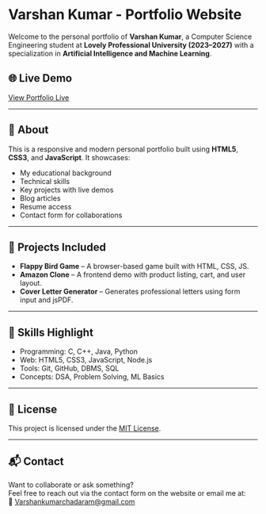 # Varshan Kumar - Portfolio Website

Welcome to the personal portfolio of **Varshan Kumar**, a Computer Science Engineering student at **Lovely Professional University (2023–2027)** with a specialization in **Artificial Intelligence and Machine Learning**.

## 🌐 Live Demo

[View Portfolio Live](#) <!-- Replace with your actual deployed link -->

---

## 📌 About

This is a responsive and modern personal portfolio built using **HTML5**, **CSS3**, and **JavaScript**. It showcases:

- My educational background
- Technical skills
- Key projects with live demos
- Blog articles
- Resume access
- Contact form for collaborations

---

## 💼 Projects Included

- **Flappy Bird Game** – A browser-based game built with HTML, CSS, JS.
- **Amazon Clone** – A frontend demo with product listing, cart, and user layout.
- **Cover Letter Generator** – Generates professional letters using form input and jsPDF.

---

## 🧠 Skills Highlight

- Programming: C, C++, Java, Python
- Web: HTML5, CSS3, JavaScript, Node.js
- Tools: Git, GitHub, DBMS, SQL
- Concepts: DSA, Problem Solving, ML Basics

---

## 📄 License

This project is licensed under the [MIT License](LICENSE).

---

## 📬 Contact

Want to collaborate or ask something?  
Feel free to reach out via the contact form on the website or email me at:  
📧 Varshankumarchadaram@gmail.com <!-- Replace with your actual email -->
